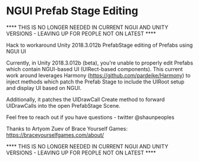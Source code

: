 # NGUI Prefab Stage Editing 

**** THIS IS NO LONGER NEEDED IN CURRENT NGUI AND UNITY VERSIONS - LEAVING UP FOR PEOPLE NOT ON LATEST ****

Hack to workaround Unity 2018.3.012b PrefabStage editing of Prefabs using NGUI UI

Currently, in Unity 2018.3.012b (beta), you're unable to properly edit Prefabs which contain NGUI-based UI (UIRect-based components).
This current work around leverages Harmony (https://github.com/pardeike/Harmony) to inject methods which patch the Prefab Stage 
to include the UIRoot setup and display UI based on NGUI. 

Additionally, it patches the UIDrawCall Create method to forward UIDrawCalls into the open PrefabStage Scene.

Feel free to reach out if you have questions - twitter @shaunpeoples

Thanks to Artyom Zuev of Brace Yourself Games: https://braceyourselfgames.com/about/


**** THIS IS NO LONGER NEEDED IN CURRENT NGUI AND UNITY VERSIONS - LEAVING UP FOR PEOPLE NOT ON LATEST ****
